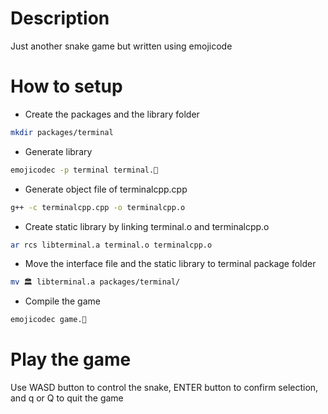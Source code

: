 # Description
Just another snake game but written using emojicode
# How to setup
- Create the packages and the library folder
```sh
mkdir packages/terminal
``` 
- Generate library
```sh
emojicodec -p terminal terminal.🍇
```
- Generate object file of terminalcpp.cpp
```sh
g++ -c terminalcpp.cpp -o terminalcpp.o
```
- Create static library by linking terminal.o and terminalcpp.o
```sh
ar rcs libterminal.a terminal.o terminalcpp.o
```
- Move the interface file and the static library to terminal package folder
```sh
mv 🏛 libterminal.a packages/terminal/
```
- Compile the game
```sh
emojicodec game.🍇
```
# Play the game
Use WASD button to control the snake, ENTER button to confirm selection, and q or Q to quit the game

